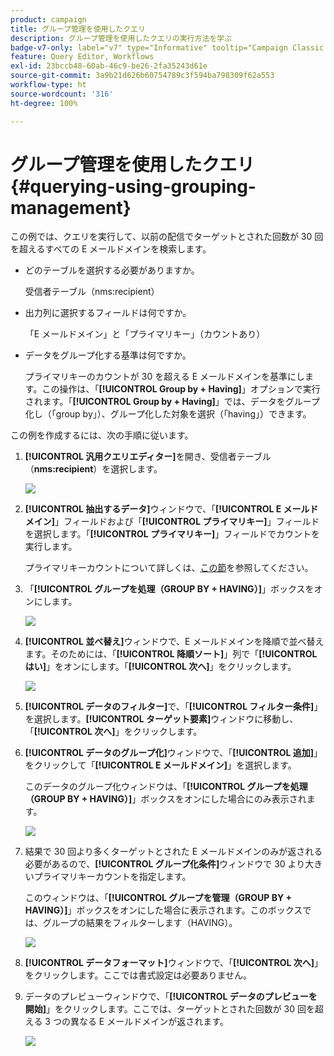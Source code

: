 ```yaml
---
product: campaign
title: グループ管理を使用したクエリ
description: グループ管理を使用したクエリの実行方法を学ぶ
badge-v7-only: label="v7" type="Informative" tooltip="Campaign Classic v7 にのみ適用されます"
feature: Query Editor, Workflows
exl-id: 23bccb48-60ab-46c9-be26-2fa35243d61e
source-git-commit: 3a9b21d626b60754789c3f594ba798309f62a553
workflow-type: ht
source-wordcount: '316'
ht-degree: 100%

---
```


# グループ管理を使用したクエリ {#querying-using-grouping-management}



この例では、クエリを実行して、以前の配信でターゲットとされた回数が 30 回を超えるすべての E メールドメインを検索します。

* どのテーブルを選択する必要がありますか。

  受信者テーブル（nms:recipient）

* 出力列に選択するフィールドは何ですか。

  「E メールドメイン」と「プライマリキー」（カウントあり）

* データをグループ化する基準は何ですか。

  プライマリキーのカウントが 30 を超える E メールドメインを基準にします。この操作は、「**[!UICONTROL Group by + Having]**」オプションで実行されます。「**[!UICONTROL Group by + Having]**」では、データをグループ化し（「group by」）、グループ化した対象を選択（「having」）できます。

この例を作成するには、次の手順に従います。

1. **[!UICONTROL 汎用クエリエディター]**&#x200B;を開き、受信者テーブル（**nms:recipient**）を選択します。

   ![](assets/query_editor_02.png)

1. **[!UICONTROL 抽出するデータ]**&#x200B;ウィンドウで、「**[!UICONTROL E メールドメイン]**」フィールドおよび「**[!UICONTROL プライマリキー]**」フィールドを選択します。「**[!UICONTROL プライマリキー]**」フィールドでカウントを実行します。

   プライマリキーカウントについて詳しくは、[この節](../../platform/using/defining-filter-conditions.md#building-expressions)を参照してください。

1. 「**[!UICONTROL グループを処理（GROUP BY + HAVING）]**」ボックスをオンにします。

   ![](assets/query_editor_nveau_29.png)

1. **[!UICONTROL 並べ替え]**&#x200B;ウィンドウで、E メールドメインを降順で並べ替えます。そのためには、「**[!UICONTROL 降順ソート]**」列で「**[!UICONTROL はい]**」をオンにします。「**[!UICONTROL 次へ]**」をクリックします。

   ![](assets/query_editor_nveau_70.png)

1. **[!UICONTROL データのフィルター]**&#x200B;で、「**[!UICONTROL フィルター条件]**」を選択します。**[!UICONTROL ターゲット要素]**&#x200B;ウィンドウに移動し、「**[!UICONTROL 次へ]**」をクリックします。
1. **[!UICONTROL データのグループ化]**&#x200B;ウィンドウで、「**[!UICONTROL 追加]**」をクリックして「**[!UICONTROL E メールドメイン]**」を選択します。

   このデータのグループ化ウィンドウは、「**[!UICONTROL グループを処理（GROUP BY + HAVING）]**」ボックスをオンにした場合にのみ表示されます。

   ![](assets/query_editor_blocklist_04.png)

1. 結果で 30 回より多くターゲットとされた E メールドメインのみが返される必要があるので、**[!UICONTROL グループ化条件]**&#x200B;ウィンドウで 30 より大きいプライマリキーカウントを指定します。

   このウィンドウは、「**[!UICONTROL グループを管理（GROUP BY + HAVING）]**」ボックスをオンにした場合に表示されます。このボックスでは、グループの結果をフィルターします（HAVING）。

   ![](assets/query_editor_blocklist_05.png)

1. **[!UICONTROL データフォーマット]**&#x200B;ウィンドウで、「**[!UICONTROL 次へ]**」をクリックします。ここでは書式設定は必要ありません。
1. データのプレビューウィンドウで、「**[!UICONTROL データのプレビューを開始]**」をクリックします。ここでは、ターゲットとされた回数が 30 回を超える 3 つの異なる E メールドメインが返されます。

   ![](assets/query_editor_blocklist_06.png)
